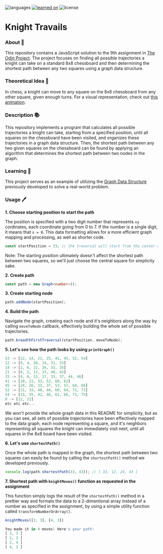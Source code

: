 ![languages](https://img.shields.io/badge/languages-ts-blue)
[![learned on](https://img.shields.io/badge/learned_on-the_odin_project-d19900)](https://www.theodinproject.com/lessons/javascript-knights-travails)
![license](https://img.shields.io/badge/license-MIT-green)

# Knight Travails

### About 📖

This repository contains a JavaScript solution to the 9th assignment in [The Odin Project](https://www.theodinproject.com/lessons/javascript-knights-travails). The project focuses on finding all possible trajectories a knight can take on a standard 8x8 chessboard and then determining the shortest path between any two squares using a graph data structure.

### Theoretical Idea 🐴

In chess, a knight can move to any square on the 8x8 chessboard from any other square, given enough turns. For a visual representation, check out [this animation](https://cdn.statically.io/gh/TheOdinProject/curriculum/284f0cdc998be7e4751e29e8458323ad5d320303/ruby_programming/computer_science/project_knights_travails/imgs/00.png).

### Description 📚

This repository implements a program that calculates all possible trajectories a knight can take, starting from a specified position, until all squares on the chessboard have been visited, and organizes these trajectories in a graph data structure. Then, the shortest path between any two given squares on the chessboard can be found by applying an algorithm that determines the shortest path between two nodes in the graph.

### Learning 🌱

This project serves as an example of utilizing the [Graph Data Structure](https://github.com/nightrunner4/graph-data-structure) previously developed to solve a real-world problem.

### Usage 🖊️

**1. Choose starting position to start the path**

The position is specified with a two digit number that represents `xy` cordinates, each coordinate going from 0 to 7. If the number is a single digit, it means that `x = 0`. This data formatting allows for a more efficient graph mapping and processing, as well as shorter code.

```typescript
const startPosition = 33; // the traversal will start from the center of the board
```

Note: The starting position ultimately doesn't affect the shortest path between two squares, so
we'll just choose the central square for simplicity sake.

**2. Create path**

```typescript
const path = new Graph<number>();
```

**3. Create starting node**

```typescript
path.addNode(startPosition);
```

**4. Build the path**

Navigate the graph, creating each node and it's neighbors along the way by calling `moveToNode` callback, effectively building the whole set of possible trajectories.

```typescript
path.breadthFirstTraversal(startPosition, moveToNode);
```

**5. Let's see how the path looks by using `printGraph()`**

```typescript
33 -> [12, 14, 21, 25, 41, 45, 52, 54]
12 -> [0, 4, 20, 24, 31, 33]
14 -> [2, 6, 22, 26, 33, 35]
21 -> [0, 2, 13, 33, 40, 42]
25 -> [4, 6, 13, 17, 33, 37, 44, 46]
41 -> [20, 22, 33, 53, 60, 62]
45 -> [24, 26, 33, 37, 53, 57, 64, 66]
52 -> [31, 33, 40, 44, 60, 64, 71, 73]
54 -> [33, 35, 42, 46, 62, 66, 73, 75]
0 -> [12, 21]
etc etc etc...
```

We won't provide the whole graph data in this README for simplicity, but as you can see, all sets of possible trajectories have been effectively mapped to the data graph, each node representing a square, and it's neighbors representing all squares the knight can immediately visit next, until all squares in the 8x8 board have been visited.

**6. Let's use `shortestPath()`**

Once the whole path is mapped in the graph, the shortest path between two squares can easily be found by calling the `shortestPath()` method we developed previously.

```typescript
console.log(path.shortestPath(33, 43)); // [ 33, 12, 24, 43 ]
```

**7. Shortest path with `knightMoves()` function as requested in the assignment**

This function simply logs the result of the `shortestPath()` method in a prettier way and formats the data to a 2-dimentional array instead of a number as specified in the assignment, by using a simple utility function called `transformNumberOrArray()`.

```typescript
knightMoves([3, 3], [4, 3])

You made it in 4 moves! Here's your path:
[ 3, 3 ]
[ 1, 2 ]
[ 2, 4 ]
[ 4, 3 ]
```
